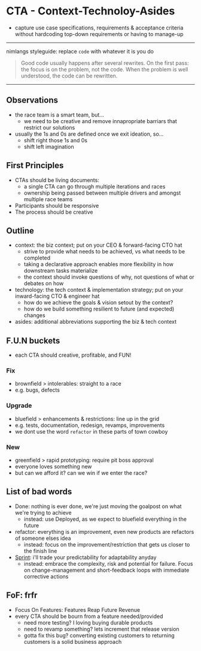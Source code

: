 # CTA - Context-Technoloy-Asides

- capture use case specifications, requirements & acceptance criteria without hardcoding top-down requirements or having to manage-up

---

nimlangs styleguide: replace `code` with whatever it is you do

> Good code usually happens after several rewrites.
> On the first pass: the focus is on the problem, not the code.
> When the problem is well understood, the code can be rewritten.

---

## Observations

- the race team is a smart team, but...
  - we need to be creative and remove innapropriate barriars that restrict our solutions
- usually the 1s and 0s are defined once we exit ideation, so...
  - shift right those 1s and 0s
  - shift left imagination

## First Principles

- CTAs should be living documents:
  - a single CTA can go through multiple iterations and races
  - ownership being passed between multiple drivers and amongst multiple race teams
- Participants should be responsive
- The process should be creative

## Outline

- context: the biz context; put on your CEO & forward-facing CTO hat
  - strive to provide what needs to be achieved, vs what needs to be completed
  - taking a declarative approach enables more flexibility in how downstream tasks materialize
  - the context should invoke questions of why, not questions of what or debates on how
- technology: the tech context & implementation strategy; put on your inward-facing CTO & engineer hat
  - how do we achieve the goals & vision setout by the context?
  - how do we build something resilient to future (and expected) changes
- asides: additional abbreviations supporting the biz & tech context

## F.U.N buckets

- each CTA should creative, profitable, and FUN!

### Fix

- brownfield > intolerables: straight to a race
- e.g. bugs, defects

### Upgrade

- bluefield > enhancements & restrictions: line up in the grid
- e.g. tests, documentation, redesign, revamps, improvements
- we dont use the word `refactor` in these parts of town cowboy

### New

- greenfield > rapid prototyping: require pit boss approval
- everyone loves something new
- but can we afford it? can we win if we enter the race?

## List of bad words

- Done: nothing is ever done, we're just moving the goalpost on what we're trying to achieve
  - instead: use Deployed, as we expect to bluefield everything in the future
- refactor: everything is an improvement, even new products are refactors of someone elses idea
  - instead: focus on the improvement/restriction that gets us closer to the finish line
- [Sprint](https://blogs.infosupport.com/3-reasons-for-using-sprints-and-why-they-may-be-bad/): i'll trade your predictability for adaptability anyday
  - instead: embrace the complexity, risk and potential for failure. Focus on change-management and short-feedback loops with immediate corrective actions

## FoF: frfr

- Focus On Features: Features Reap Future Revenue
- every CTA should be bourn from a feature needed/provided
  - need more testing? I loving buying durable products
  - need to revamp something? lets increment that release version
  - gotta fix this bug? converting existing customers to returning customers is a solid business approach
